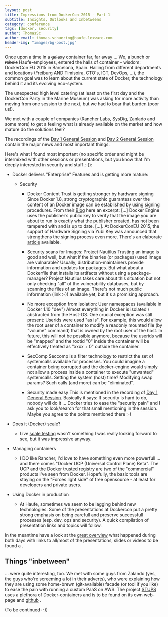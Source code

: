 ```yaml
---
layout: post
title: Impressions from DockerCon 2015 - Part 1
subtitle: Insights, Outlooks and Inbetweens
category: conference
tags: [docker, security]
author: ThomasSc
author_email: thomas.schuering@haufe-lexware.com
header-img: "images/bg-post.jpg"
---
```


Once upon a time in a ~~galaxy~~ container far, far away ... We, a bunch or ~~rebels~~ Haufe-employees, entered the halls of container - wisdom: DockerCon EU 2015 in Barcelona, Spain. Hailing from different departments and locations (Freiburg AND Timisoira, CTO's, ICT, DevOps, ...), the common goal was to learn about the current state of Docker, the technology behind it and its evolving eco-system.

The unexpected high level catering (at least on the first day and the DockerCon Party in the Marine Museum) was asking for more activity than moving from one session to the next, but we had to bear that burden (poor us!).

We met with a couple of companies (Rancher Labs, SysDig, Zanlado and some more) to get a feeling what is already available on the market and how mature do the solutions feel?

The recordings of the [Day 1 General Session](http://blog.docker.com/2015/11/dockercon-eu-2015-day-1-general-session/) and  [Day 2 General Session](http://blog.docker.com/2015/11/dockercon-eu-2015-day-2-general-session/) contain the major news and most important things.


Here's what I found most important (no specific order and might be intermixed with other sessions or presentations, but you know that I'm deeply interested in security and stuff ;-)):

- Docker delivers "Enterprise" Features and is getting more mature:
    - Security
        - Docker Content Trust is getting stronger by hardware signing
      	Since Docker 1.8, strong cryptographic guarantess over the content of an Docker image can be established by using signing procedures. From their [Blog](https://blog.docker.com/2015/08/content-trust-docker-1-8/) here an excerpt: 
        [...] Docker Engine uses the publisher’s public key to verify that the image you are about to run is exactly what the publisher created, has not been tampered with and is up to date. [...]. 
        At DockerConEU 2015, the support of Hardware Signing via Yubi Key was announced that strengthens the signing process even more. There's an elaborate [article](https://blog.docker.com/2015/11/docker-content-trust-yubikey/) available.
		- Security scans for Images: Project Nautilus
		Trusting an image is good and well, but what if the binaries (or packages) used image are vulnarable? Usually, distribution-maintainers provide information and updates for  packages. But what about a Dockerfile that installs its artifacts without using a package-manager? Project Nautilus takes care about this situation but not only checking "all" of the vulnerability databases, but by scanning the files of an image. There's not much public information (link :-)) available yet, but it's a promising approach.
        - No more exception from isolation: User namespaces (available in Docker 1.10 "dev")
        Almost everything in Docker is isolated / abstracted from the Host-OS. One crucial exception was still present: Userids were used "as is". For example, this would allow the root user of a container to modify a readonly mounted file (by "volume" command) that is owned by the root user of the host. In future, this will not be possible anymore, because the userids will be "mapped" and the rootid "0" inside the container will be effectively treated as "xxxx + 0" outside the container.
        
        - SecComp
        Seccomp is a filter technology to restrict the set of systemcalls available for processes. You could imagine a container being corrupted and the docker-engine would simply not allow a process inside a container to execute "unwanted" systemcalls. Setting the system (host) time? Modifying swap params? Such calls (and more) can be "eliminated".

        - Security made easy
        This is mentioned in the recording of [Day 1 General Session](http://blog.docker.com/2015/11/dockercon-eu-2015-day-1-general-session/). Basically it says: If security is hard to do, nobody will do it ... 
        Docker tries to ease the "security pain" and I ask you to look/search for that small mentioning in the session. Maybe you agree to the points mentioned there :-)

- Does it (Docker) scale?
	- Live [scale testing](https://blog.docker.com/2015/11/scale-testing-docker-swarm-30000-containers/) wasn't something I was really looking forward to see, but it was impressive anyway.

- Managing containers
	- I DO like Rancher, I'd love to have something even more powerfull ... and there comes "Docker UCP (Universal Control Plane) Beta". The UCP and the Docker trusted registry are two of the "commercial" products I've seen from Docker. Hopefully, the basic tools are staying on the "Forces light side" of free opensource - at least for developers and private users.

- Using Docker in production
	- At Haufe, sometimes we seem to be lagging behind new technologies. Some of the presentations at Dockercon put a pretty strong emphasis on being carefull and preserve successfull processes (esp. dev, ops and security). A quick compilation of presentation links and topics will follow.

In the meantime have a look at the [great overview](https://github.com/docker-saigon/dockercon-eu-2015) what happened during both days with links to all/most of the presentations, slides or videos to be found a .

## Things "inbetween"
... were quite interesting, too. We met with some guys from Zalando (yes, the guys who're screeming a lot in their adverts), who were explaining how they are using some home-brewn (git-available) facade (or tool if you like) to ease the pain with running a custom PaaS on AWS. The project [STUPS](https://stups.io/) uses a plethora of Docker-containers and is to be found on its own web-page and [github](https://github.com/zalando-stups) .

(To be continued :-))


